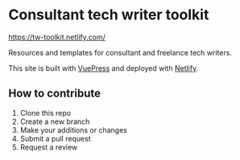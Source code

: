 # Consultant tech writer toolkit

https://tw-toolkit.netlify.com/

Resources and templates for consultant and freelance tech writers.

This site is built with [VuePress](https://vuepress.vuejs.org/) and deployed with [Netlify](https://www.netlify.com/).

## How to contribute

1. Clone this repo
2. Create a new branch
3. Make your additions or changes
4. Submit a pull request
5. Request a review

